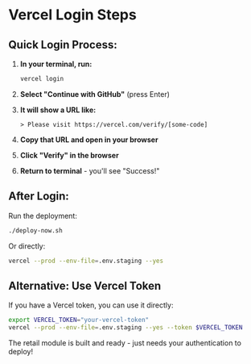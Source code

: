 # Vercel Login Steps

## Quick Login Process:

1. **In your terminal, run:**
   ```bash
   vercel login
   ```

2. **Select "Continue with GitHub"** (press Enter)

3. **It will show a URL like:**
   ```
   > Please visit https://vercel.com/verify/[some-code]
   ```

4. **Copy that URL and open in your browser**

5. **Click "Verify" in the browser**

6. **Return to terminal** - you'll see "Success!"

## After Login:

Run the deployment:
```bash
./deploy-now.sh
```

Or directly:
```bash
vercel --prod --env-file=.env.staging --yes
```

## Alternative: Use Vercel Token

If you have a Vercel token, you can use it directly:
```bash
export VERCEL_TOKEN="your-vercel-token"
vercel --prod --env-file=.env.staging --yes --token $VERCEL_TOKEN
```

The retail module is built and ready - just needs your authentication to deploy!